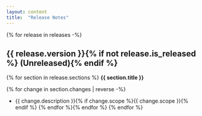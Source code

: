 ```yaml
---
layout: content
title:  "Release Notes"
---
```


{% for release in releases -%}
## {{ release.version }}{% if not release.is_released %} (Unreleased){% endif %}
{% for section in release.sections %}
**{{ section.title }}**

{% for change in section.changes | reverse -%}
- {{ change.description }}{% if change.scope %}{{ change.scope }}{% endif %}
{% endfor %}{% endfor %}
{% endfor %}
